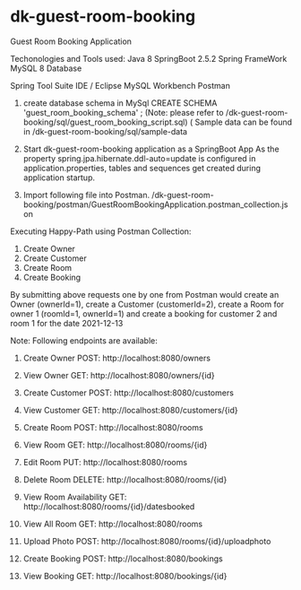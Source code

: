# dk-guest-room-booking
 Guest Room Booking Application

Techonologies and Tools used:
Java 8
SpringBoot 2.5.2
Spring FrameWork
MySQL 8 Database

 Spring Tool Suite IDE / Eclipse
 MySQL Workbench 
 Postman

 1. create database schema in MySql
 	CREATE SCHEMA 'guest_room_booking_schema' ;
 	(Note: please refer to /dk-guest-room-booking/sql/guest_room_booking_script.sql)
 	( Sample data can be found in /dk-guest-room-booking/sql/sample-data
 	
 2. Start dk-guest-room-booking application as a SpringBoot App
 	As the property spring.jpa.hibernate.ddl-auto=update is configured in application.properties,
 	tables and sequences get created during application startup.
 	
 3. Import following file into Postman.
  /dk-guest-room-booking/postman/GuestRoomBookingApplication.postman_collection.json 	
  
Executing Happy-Path using Postman Collection:

1. Create Owner
2. Create Customer
3. Create Room
4. Create Booking

By submitting above requests one by one from Postman would
	create an Owner (ownerId=1),
	create a Customer (customerId=2), 
	create a Room for owner 1 (roomId=1, ownerId=1)
	and
	create a booking for customer 2 and room 1 for the date 2021-12-13



Note:
Following endpoints are available:
1. Create Owner
POST: http://localhost:8080/owners

2. View Owner
GET: http://localhost:8080/owners/{id}

3. Create Customer
POST: http://localhost:8080/customers

4. View Customer
GET: http://localhost:8080/customers/{id}

5. Create Room
POST: http://localhost:8080/rooms

6. View Room
GET: http://localhost:8080/rooms/{id}

7. Edit Room
PUT: http://localhost:8080/rooms

8. Delete Room
DELETE: http://localhost:8080/rooms/{id}

9. View Room Availability
GET: http://localhost:8080/rooms/{id}/datesbooked

10. View All Room
GET: http://localhost:8080/rooms

11. Upload Photo
POST: http://localhost:8080/rooms/{id}/uploadphoto

12. Create Booking
POST: http://localhost:8080/bookings

13. View Booking
GET: http://localhost:8080/bookings/{id}








